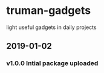 # truman-gadgets
light useful gadgets in daily projects

## 2019-01-02
### v1.0.0 Intial package uploaded
